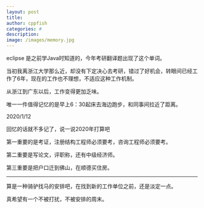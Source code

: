 ```yaml
---
layout: post
title: 
author: cppfish
categories: #
description: 
image: /images/memory.jpg
---
```


eclipse 是之前学Java时知道的，今年考研翻译题出现了这个单词。

当初我离浙江大学那么近，却没有下定决心去考研，错过了好机会，转眼间已经工作了6年，现在的工作也不理想，不适应这种工作机制。

从浙江到广东以后，工作变得更加乏味。

唯一一件值得记忆的是早上6：30起床去海边跑步，和同事间拉近了距离。

2020/1/12

回忆的话就不多记了，说一说2020年打算吧

第一重要的是考证，注册结构工程师必须要考，咨询工程师必须要考。

第二重要是写论文，评职称，还有中级经济师。

第三重要是把户口迁到佛山，在顺德买住房。

------

算是一种骑驴找马的安排吧，在找到新的工作单位之前，还是淡定一点。


真希望有一个不被打扰，不被安排的周末。